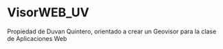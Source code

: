 # VisorWEB_UV
Propiedad de Duvan Quintero, orientado a crear un Geovisor para la clase de Aplicaciones Web
